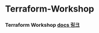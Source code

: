 # Terraform-Workshop

### Terraform Workshop [docs 링크](https://github.com/EstebanHan/testt/tree/main/DOCS)
